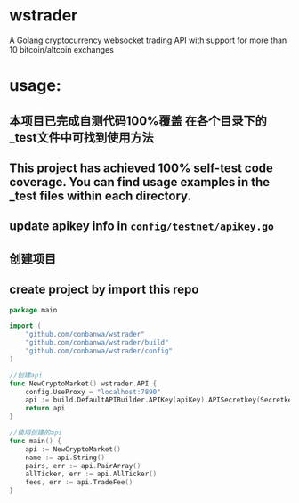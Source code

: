 # wstrader

A Golang cryptocurrency websocket trading API with support for more than 10 bitcoin/altcoin exchanges

# usage:

## 本项目已完成自测代码100%覆盖 在各个目录下的_test文件中可找到使用方法
## This project has achieved 100% self-test code coverage. You can find usage examples in the _test files within each directory.

## update apikey info in ```config/testnet/apikey.go```

## 创建项目
## create project by import this repo
```go
package main

import (
	"github.com/conbanwa/wstrader"
	"github.com/conbanwa/wstrader/build"
	"github.com/conbanwa/wstrader/config"
)

//创建api
func NewCryptoMarket() wstrader.API {
	config.UseProxy = "localhost:7890"
	api := build.DefaultAPIBuilder.APIKey(apiKey).APISecretkey(Secretkey).ApiPassphrase(phrase).Build("alias")
	return api
}

//使用创建的api
func main() {
	api := NewCryptoMarket()
	name := api.String()
	pairs, err := api.PairArray()
	allTicker, err := api.AllTicker()
	fees, err := api.TradeFee()
}
```
